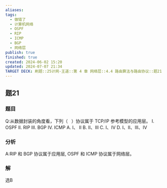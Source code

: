 ```yaml
---
aliases: 
tags:
  - 做错了
  - 计算机网络
  - OSPF
  - RIP
  - ICMP
  - BGP
  - 网络层
publish: true
finished: true
created: 2024-06-02 15:20
updated: 2024-07-07 21:34
TARGET DECK: 刷题::25计网-王道::第 4 章 网络层::4.4 路由算法与路由协议::题21
---
```


## 题21
### 题目
Q:从数据封装的角度看，下列（ $\;$ ）协议属于 TCP/IP 参考模型的应用层。
I. OSPF II. RIP III. BGP IV. ICMP
A. I、 II B. II、III C. I、IV D. I、II、III、IV
### 分析
A:RIP 和 BGP 协议属于应用层, OSPF 和 ICMP 协议属于网络层。
### 解
选B

